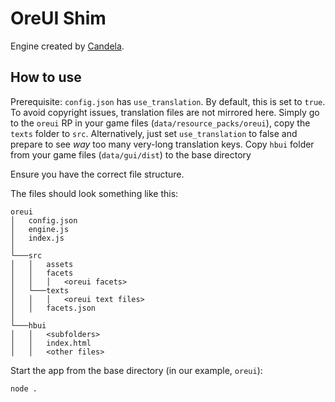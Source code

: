 # OreUI Shim
Engine created by [Candela](https://github.com/Luminoso-256).

## How to use

Prerequisite: `config.json` has `use_translation`. By default, this is set to `true`. To avoid copyright issues, translation files are not mirrored here. Simply go to the `oreui` RP in your game files (`data/resource_packs/oreui`), copy the `texts` folder to `src`. Alternatively, just set `use_translation` to false and prepare to see *way* too many very-long translation keys.
Copy `hbui` folder from your game files (`data/gui/dist`) to the base directory

Ensure you have the correct file structure.

The files should look something like this:

```
oreui
│   config.json
│   engine.js
│   index.js
│
└───src
│   │   assets
│   │   facets
│   │   │   <oreui facets>
│   └───texts
│   │   │   <oreui text files>
│   │   facets.json
│
└───hbui
│   │   <subfolders>
│   │   index.html
│   │   <other files>
```

Start the app from the base directory (in our example, `oreui`):

```bash
node .
```

